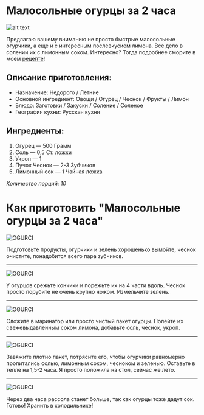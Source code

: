 # Малосольные огурцы за 2 часа

![alt text](https://img.povar.ru/main/ee/c1/5b/db/malosolnie_ogurci_za_2_chasa-406870.JPG "OGURCI")

Предлагаю вашему вниманию не просто быстрые малосольные огурчики, а еще и с интересным послевкусием лимона. Все дело в солении их с лимонным соком. Интересно? Тогда подробнее сморите в моем 
[рецепте](https://povar.ru/recipes/malosolnye_ogurcy_za_2_chasa-57789.html)!
## Описание приготовления:
* Назначение: Недорого / Летние 
* Основной ингредиент: Овощи / Огурец / Чеснок / Фрукты / Лимон 
* Блюдо: Заготовки / Закуски / Соление / Соленое 
* География кухни: Русская кухня

## Ингредиенты: 
1. Огурец  — 500 Грамм 
1. Соль  — 0,5 Ст. ложки 
1. Укроп  — 1 
1. Пучок Чеснок  — 2-3 Зубчиков 
1. Лимонный сок  — 1 Чайная ложка

*Количество порций: 10*
# Как приготовить "Малосольные огурцы за 2 часа"
![OGURCI](https://img.povar.ru/steps/46/50/bc/fb/malosolnie_ogurci_za_2_chasa-406859.JPG)

Подготовьте продукты, огурчики и зелень хорошенько вымойте, чеснок очистите, понадобится всего пара зубчиков.
***
![OGURCI](https://img.povar.ru/steps/06/f9/87/ce/malosolnie_ogurci_za_2_chasa-406862.JPG)

У огурцов срежьте кончики и порежьте их на 4 части вдоль. Чеснок просто порубите не очень крупно ножом. Измельчите зелень.
***
![OGURCI](https://img.povar.ru/steps/ef/c9/0f/48/malosolnie_ogurci_za_2_chasa-406865.JPG)

Сложите в маринатор или просто чистый пакет огурцы. Полейте их свежевыдавленным соком лимона, добавьте соль, чеснок, укроп.
***
![OGURCI](https://img.povar.ru/steps/07/0a/96/ba/malosolnie_ogurci_za_2_chasa-406868.JPG)

Завяжите плотно пакет, потрясите его, чтобы огурчики равномерно пропитались солью, лимонным соком, чесноком и зеленью. Оставьте в тепле на 1,5-2 часа. Я просто положила на стол, сейчас же лето.
***
![OGURCI](https://img.povar.ru/steps/c6/79/c9/b2/malosolnie_ogurci_za_2_chasa-406869.JPG)

Через два часа рассола станет больше, так как огурцы тоже дадут сок. Готово! Хранить в холодильнике!
